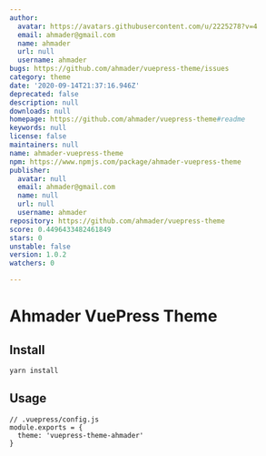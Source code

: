 ```yaml
---
author:
  avatar: https://avatars.githubusercontent.com/u/2225278?v=4
  email: ahmader@gmail.com
  name: ahmader
  url: null
  username: ahmader
bugs: https://github.com/ahmader/vuepress-theme/issues
category: theme
date: '2020-09-14T21:37:16.946Z'
deprecated: false
description: null
downloads: null
homepage: https://github.com/ahmader/vuepress-theme#readme
keywords: null
license: false
maintainers: null
name: ahmader-vuepress-theme
npm: https://www.npmjs.com/package/ahmader-vuepress-theme
publisher:
  avatar: null
  email: ahmader@gmail.com
  name: null
  url: null
  username: ahmader
repository: https://github.com/ahmader/vuepress-theme
score: 0.4496433482461849
stars: 0
unstable: false
version: 1.0.2
watchers: 0

---
```


# Ahmader VuePress Theme

## Install
```
yarn install
```

## Usage
```
// .vuepress/config.js
module.exports = {
  theme: 'vuepress-theme-ahmader'
}
```
